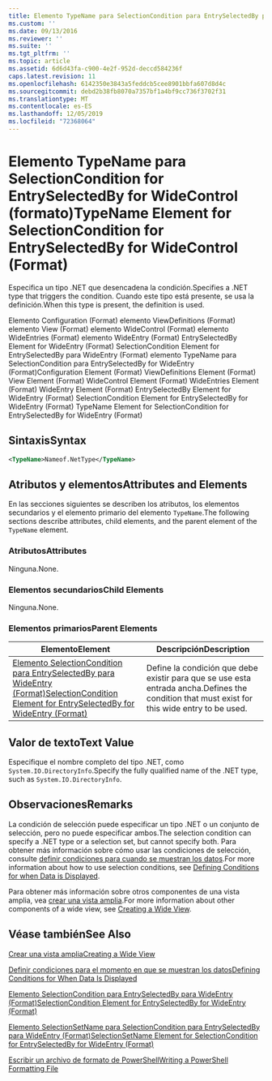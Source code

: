 ```yaml
---
title: Elemento TypeName para SelectionCondition para EntrySelectedBy para WideControl (Format) | Microsoft Docs
ms.custom: ''
ms.date: 09/13/2016
ms.reviewer: ''
ms.suite: ''
ms.tgt_pltfrm: ''
ms.topic: article
ms.assetid: 6d6d43fa-c900-4e2f-952d-deccd584236f
caps.latest.revision: 11
ms.openlocfilehash: 6142350e3843a5feddcb5cee8901bbfa607d8d4c
ms.sourcegitcommit: debd2b38fb8070a7357bf1a4bf9cc736f3702f31
ms.translationtype: MT
ms.contentlocale: es-ES
ms.lasthandoff: 12/05/2019
ms.locfileid: "72368064"
---
```

# <a name="typename-element-for-selectioncondition-for-entryselectedby-for-widecontrol-format"></a><span data-ttu-id="27bdd-102">Elemento TypeName para SelectionCondition for EntrySelectedBy for WideControl (formato)</span><span class="sxs-lookup"><span data-stu-id="27bdd-102">TypeName Element for SelectionCondition for EntrySelectedBy for WideControl (Format)</span></span>

<span data-ttu-id="27bdd-103">Especifica un tipo .NET que desencadena la condición.</span><span class="sxs-lookup"><span data-stu-id="27bdd-103">Specifies a .NET type that triggers the condition.</span></span> <span data-ttu-id="27bdd-104">Cuando este tipo está presente, se usa la definición.</span><span class="sxs-lookup"><span data-stu-id="27bdd-104">When this type is present, the definition is used.</span></span>

<span data-ttu-id="27bdd-105">Elemento Configuration (Format) elemento ViewDefinitions (Format) elemento View (Format) elemento WideControl (Format) elemento WideEntries (Format) elemento WideEntry (Format) EntrySelectedBy Element for WideEntry (Format) SelectionCondition Element for EntrySelectedBy para WideEntry (Format) elemento TypeName para SelectionCondition para EntrySelectedBy for WideEntry (Format)</span><span class="sxs-lookup"><span data-stu-id="27bdd-105">Configuration Element (Format) ViewDefinitions Element (Format) View Element (Format) WideControl Element (Format) WideEntries Element (Format) WideEntry Element (Format) EntrySelectedBy Element for WideEntry (Format) SelectionCondition Element for EntrySelectedBy for WideEntry (Format) TypeName Element for SelectionCondition for EntrySelectedBy for WideEntry (Format)</span></span>

## <a name="syntax"></a><span data-ttu-id="27bdd-106">Sintaxis</span><span class="sxs-lookup"><span data-stu-id="27bdd-106">Syntax</span></span>

```xml
<TypeName>Nameof.NetType</TypeName>
```

## <a name="attributes-and-elements"></a><span data-ttu-id="27bdd-107">Atributos y elementos</span><span class="sxs-lookup"><span data-stu-id="27bdd-107">Attributes and Elements</span></span>

<span data-ttu-id="27bdd-108">En las secciones siguientes se describen los atributos, los elementos secundarios y el elemento primario del elemento `TypeName`.</span><span class="sxs-lookup"><span data-stu-id="27bdd-108">The following sections describe attributes, child elements, and the parent element of the `TypeName` element.</span></span>

### <a name="attributes"></a><span data-ttu-id="27bdd-109">Atributos</span><span class="sxs-lookup"><span data-stu-id="27bdd-109">Attributes</span></span>

<span data-ttu-id="27bdd-110">Ninguna.</span><span class="sxs-lookup"><span data-stu-id="27bdd-110">None.</span></span>

### <a name="child-elements"></a><span data-ttu-id="27bdd-111">Elementos secundarios</span><span class="sxs-lookup"><span data-stu-id="27bdd-111">Child Elements</span></span>

<span data-ttu-id="27bdd-112">Ninguna.</span><span class="sxs-lookup"><span data-stu-id="27bdd-112">None.</span></span>

### <a name="parent-elements"></a><span data-ttu-id="27bdd-113">Elementos primarios</span><span class="sxs-lookup"><span data-stu-id="27bdd-113">Parent Elements</span></span>

|<span data-ttu-id="27bdd-114">Elemento</span><span class="sxs-lookup"><span data-stu-id="27bdd-114">Element</span></span>|<span data-ttu-id="27bdd-115">Descripción</span><span class="sxs-lookup"><span data-stu-id="27bdd-115">Description</span></span>|
|-------------|-----------------|
|[<span data-ttu-id="27bdd-116">Elemento SelectionCondition para EntrySelectedBy para WideEntry (Format)</span><span class="sxs-lookup"><span data-stu-id="27bdd-116">SelectionCondition Element for EntrySelectedBy for WideEntry (Format)</span></span>](./selectioncondition-element-for-entryselectedby-for-widecontrol-format.md)|<span data-ttu-id="27bdd-117">Define la condición que debe existir para que se use esta entrada ancha.</span><span class="sxs-lookup"><span data-stu-id="27bdd-117">Defines the condition that must exist for this wide entry to be used.</span></span>|

## <a name="text-value"></a><span data-ttu-id="27bdd-118">Valor de texto</span><span class="sxs-lookup"><span data-stu-id="27bdd-118">Text Value</span></span>

<span data-ttu-id="27bdd-119">Especifique el nombre completo del tipo .NET, como `System.IO.DirectoryInfo`.</span><span class="sxs-lookup"><span data-stu-id="27bdd-119">Specify the fully qualified name of the .NET type, such as `System.IO.DirectoryInfo`.</span></span>

## <a name="remarks"></a><span data-ttu-id="27bdd-120">Observaciones</span><span class="sxs-lookup"><span data-stu-id="27bdd-120">Remarks</span></span>

<span data-ttu-id="27bdd-121">La condición de selección puede especificar un tipo .NET o un conjunto de selección, pero no puede especificar ambos.</span><span class="sxs-lookup"><span data-stu-id="27bdd-121">The selection condition can specify a .NET type or a selection set, but cannot specify both.</span></span> <span data-ttu-id="27bdd-122">Para obtener más información sobre cómo usar las condiciones de selección, consulte [definir condiciones para cuando se muestran los datos](./defining-conditions-for-displaying-data.md).</span><span class="sxs-lookup"><span data-stu-id="27bdd-122">For more information about how to use selection conditions, see [Defining Conditions for when Data is Displayed](./defining-conditions-for-displaying-data.md).</span></span>

<span data-ttu-id="27bdd-123">Para obtener más información sobre otros componentes de una vista amplia, vea [crear una vista amplia](./creating-a-wide-view.md).</span><span class="sxs-lookup"><span data-stu-id="27bdd-123">For more information about other components of a wide view, see [Creating a Wide View](./creating-a-wide-view.md).</span></span>

## <a name="see-also"></a><span data-ttu-id="27bdd-124">Véase también</span><span class="sxs-lookup"><span data-stu-id="27bdd-124">See Also</span></span>

[<span data-ttu-id="27bdd-125">Crear una vista amplia</span><span class="sxs-lookup"><span data-stu-id="27bdd-125">Creating a Wide View</span></span>](./creating-a-wide-view.md)

[<span data-ttu-id="27bdd-126">Definir condiciones para el momento en que se muestran los datos</span><span class="sxs-lookup"><span data-stu-id="27bdd-126">Defining Conditions for When Data Is Displayed</span></span>](./defining-conditions-for-displaying-data.md)

[<span data-ttu-id="27bdd-127">Elemento SelectionCondition para EntrySelectedBy para WideEntry (Format)</span><span class="sxs-lookup"><span data-stu-id="27bdd-127">SelectionCondition Element for EntrySelectedBy for WideEntry (Format)</span></span>](./selectioncondition-element-for-entryselectedby-for-widecontrol-format.md)

[<span data-ttu-id="27bdd-128">Elemento SelectionSetName para SelectionCondition para EntrySelectedBy para WideEntry (Format)</span><span class="sxs-lookup"><span data-stu-id="27bdd-128">SelectionSetName Element for SelectionCondition for EntrySelectedBy for WideEntry (Format)</span></span>](./selectionsetname-element-for-selectioncondition-for-entryselectedby-for-wideentry-format.md)

[<span data-ttu-id="27bdd-129">Escribir un archivo de formato de PowerShell</span><span class="sxs-lookup"><span data-stu-id="27bdd-129">Writing a PowerShell Formatting File</span></span>](./writing-a-powershell-formatting-file.md)
